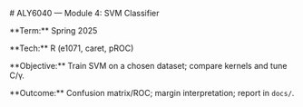 \# ALY6040 — Module 4: SVM Classifier

\*\*Term:\*\* Spring 2025  

\*\*Tech:\*\* R (e1071, caret, pROC)



\*\*Objective:\*\* Train SVM on a chosen dataset; compare kernels and tune C/γ.  

\*\*Outcome:\*\* Confusion matrix/ROC; margin interpretation; report in `docs/`.



